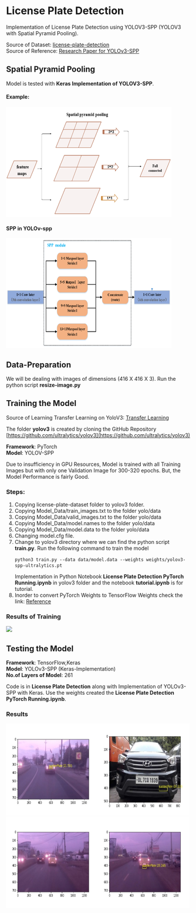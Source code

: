 # License Plate Detection

Implementation of License Plate Detection using YOLOV3-SPP (YOLOV3 with Spatial Pyramid Pooling).

Source of Dataset: [license-plate-detection](https://github.com/RobertLucian/license-plate-dataset) \
Source of Reference: [Research Paper for YOLOv3-SPP](https://arxiv.org/pdf/1907.11093.pdf)

## Spatial Pyramid Pooling
Model is tested with **Keras Implementation of YOLOV3-SPP**.

#### Example:
<img src='References-and-Images/SPP.png' width = 450 height=300>

#### SPP in YOLOv-spp
<img src='References-and-Images/SPP_YOLOv3-SPP.png' width = 450 height=300>

## Data-Preparation
We will be dealing with images of dimensions (416 X 416 X 3). Run the python script **resize-image.py**

## Training the Model
Source of Learning Transfer Learning on YoloV3: [Transfer Learning](https://github.com/ultralytics/yolov3/wiki/Train-Custom-Data)

The folder **yolov3** is created by cloning the GitHub Repository [https://github.com/ultralytics/yolov3](https://github.com/ultralytics/yolov3)

**Framework**: PyTorch \
**Model**: YOLOV-SPP

Due to insufficiency in GPU Resources, Model is trained with all Training Images but with only one Validation Image for 300-320 epochs. But, the Model Performance is fairly Good.

### Steps:
1. Copying license-plate-dataset folder to yolov3 folder.
2. Copying Model_Data/train_images.txt to the folder yolo/data
3. Copying Model_Data/valid_images.txt to the folder yolo/data
4. Copying Model_Data/model.names to the folder yolo/data
5. Copying Model_Data/model.data to the folder yolo/data
6. Changing model.cfg file.
7. Change to yolov3 directory where we can find the python script **train.py**. Run the following command to train the model
    ```
    python3 train.py --data data/model.data --weights weights/yolov3-spp-ultralytics.pt
    ```
    Implementation in Python Notebook **License Plate Detection PyTorch Running.ipynb** in yolov3 folder and the notebook  **tutorial.ipynb** is for tutorial.
8. Inorder to convert PyTorch Weights to TensorFlow Weights check the link: [Reference](https://github.com/ultralytics/yolov3#darknet-conversion)

### Results of Training
<img src='yolov3/results.png'>

## Testing the Model
**Framework**: TensorFlow,Keras \
**Model**: YOLOv3-SPP (Keras-Implementation) \
**No.of Layers of Model**: 261

Code is in **License Plate Detection** along with Implementation of YOLOv3-SPP with Keras. Use the weights created the **License Plate Detection PyTorch Running.ipynb**.
### Results
<img src='Results/Image-1.jpg' width = 250 height=250><img src='Results/Image-2.jpg' width = 250 height=250><img src='Results/Image-3.jpg' width = 250 height=250><img src='Results/Image-4.jpg' width = 250 height=250>
